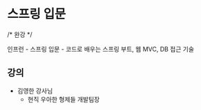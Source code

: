 # 스프링 입문
/* 완강 */

인프런 - 스프링 입문 - 코드로 배우는 스프링 부트, 웹 MVC, DB 접근 기술


## 강의
 - 김영한 강사님
    - 현직 우아한 형제들 개발팀장